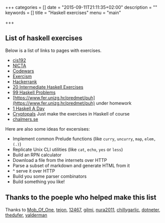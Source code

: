 +++
categories = []
date = "2015-09-11T21:11:35+02:00"
description = ""
keywords = []
title = "Haskell exercises"
menu = "main"

+++

List of haskell exercises
-------------------------

Below is a list of links to pages with exercises.

* [cis192](http://www.seas.upenn.edu/~cis194/spring13/lectures.html)
* [NICTA](https://github.com/NICTA/course)
* [Codewars](http://www.codewars.com) 
* [Exercism](http://exercism.io/languages/haskell) 
* [Hackerrank](https://www.hackerrank.com/) 
* [20 Intermediate Haskell Exercises](http://blog.tmorris.net/posts/20-intermediate-haskell-exercises/) 
* [99 Haskell Problems](https://wiki.haskell.org/H-99:_Ninety-Nine_Haskell_Problems)
* [https://www.fer.unizg.hr/predmet/puh](https://www.fer.unizg.hr/predmet/puh) under homework
* [1 Haskell A Day](https://github.com/1HaskellADay/1HAD)
* [Cryptopals](http://cryptopals.com/) Just make the exercises in Haskell of course 
* [chalmers.se](http://www.cse.chalmers.se/edu/course/TDA555/labs.html)

Here are also some ideas for excersises:

* Implement common Prelude functions (like `curry`, `uncurry`, `map`, `elem,` `(.)`) 
* Replicate Unix CLI utilities (like `cat`, `echo`, `yes` or `less`)
* Build an RPN calculator 
* Download a file from the internets over HTTP
* Parse a subset of markdown and generate HTML from it
* ^ serve it over HTTP
* Build you some parser combinators
* Build something you like!

Thanks to the poeple who helped make this list
----------------------------------------------

Thanks to [Mob_Of_One](https://www.reddit.com/user/Mob_Of_One),
[tejon](https://www.reddit.com/user/tejon),
[12467](https://www.reddit.com/user/13467),
[gilmi](https://www.reddit.com/user/gilmi),
[nura2011](https://www.reddit.com/user/nura2011),
[chillygarlic](https://www.reddit.com/user/chillygarlic),
[dotneter](https://www.reddit.com/user/dotneter),
[thedufer](https://www.reddit.com/user/thedufer),
[valderman](https://www.reddit.com/user/valderman)


